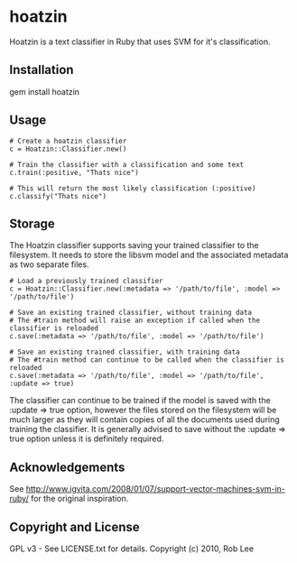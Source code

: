 # hoatzin

Hoatzin is a text classifier in Ruby that uses SVM for it's classification.

## Installation

gem install hoatzin

## Usage

    # Create a hoatzin classifier
    c = Hoatzin::Classifier.new()

    # Train the classifier with a classification and some text
    c.train(:positive, "Thats nice")

    # This will return the most likely classification (:positive)
    c.classify("Thats nice")

## Storage

The Hoatzin classifier supports saving your trained classifier to the filesystem.  It needs
to store the libsvm model and the associated metadata as two separate files.

    # Load a previously trained classifier
    c = Hoatzin::Classifier.new(:metadata => '/path/to/file', :model => '/path/to/file')

    # Save an existing trained classifier, without training data
    # The #train method will raise an exception if called when the classifier is reloaded
    c.save(:metadata => '/path/to/file', :model => '/path/to/file')

    # Save an existing trained classifier, with training data
    # The #train method can continue to be called when the classifier is reloaded
    c.save(:metadata => '/path/to/file', :model => '/path/to/file', :update => true)

The classifier can continue to be trained if the model is saved with the :update => true option,
however the files stored on the filesystem will be much larger as they will contain copies
of all the documents used during training the classifier.  It is generally advised to save without
the :update => true option unless it is definitely required.

## Acknowledgements

See http://www.igvita.com/2008/01/07/support-vector-machines-svm-in-ruby/ for the original inspiration.

## Copyright and License

GPL v3 - See LICENSE.txt for details.
Copyright (c) 2010, Rob Lee
